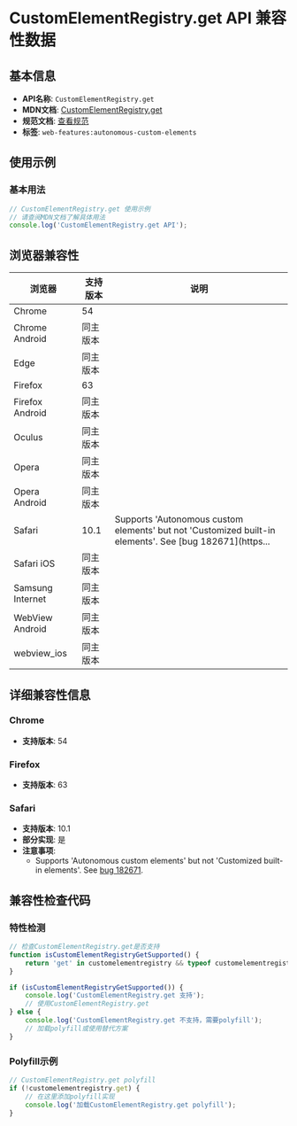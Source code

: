 # CustomElementRegistry.get API 兼容性数据

## 基本信息

- **API名称**: `CustomElementRegistry.get`
- **MDN文档**: [CustomElementRegistry.get](https://developer.mozilla.org/docs/Web/API/CustomElementRegistry/get)
- **规范文档**: [查看规范](https://html.spec.whatwg.org/multipage/custom-elements.html#dom-customelementregistry-get-dev)
- **标签**: `web-features:autonomous-custom-elements`

## 使用示例

### 基本用法

```javascript
// CustomElementRegistry.get 使用示例
// 请查阅MDN文档了解具体用法
console.log('CustomElementRegistry.get API');
```

## 浏览器兼容性

| 浏览器 | 支持版本 | 说明 |
|--------|----------|------|
| Chrome | 54 |  |
| Chrome Android | 同主版本 |  |
| Edge | 同主版本 |  |
| Firefox | 63 |  |
| Firefox Android | 同主版本 |  |
| Oculus | 同主版本 |  |
| Opera | 同主版本 |  |
| Opera Android | 同主版本 |  |
| Safari | 10.1 | Supports 'Autonomous custom elements' but not 'Customized built-in elements'. See [bug 182671](https... |
| Safari iOS | 同主版本 |  |
| Samsung Internet | 同主版本 |  |
| WebView Android | 同主版本 |  |
| webview_ios | 同主版本 |  |

## 详细兼容性信息

### Chrome

- **支持版本**: 54

### Firefox

- **支持版本**: 63

### Safari

- **支持版本**: 10.1
- **部分实现**: 是
- **注意事项**:
  - Supports 'Autonomous custom elements' but not 'Customized built-in elements'. See [bug 182671](https://webkit.org/b/182671).

## 兼容性检查代码

### 特性检测

```javascript
// 检查CustomElementRegistry.get是否支持
function isCustomElementRegistryGetSupported() {
    return 'get' in customelementregistry && typeof customelementregistry.get === 'function';
}

if (isCustomElementRegistryGetSupported()) {
    console.log('CustomElementRegistry.get 支持');
    // 使用CustomElementRegistry.get
} else {
    console.log('CustomElementRegistry.get 不支持，需要polyfill');
    // 加载polyfill或使用替代方案
}
```

### Polyfill示例

```javascript
// CustomElementRegistry.get polyfill
if (!customelementregistry.get) {
    // 在这里添加polyfill实现
    console.log('加载CustomElementRegistry.get polyfill');
}
```

